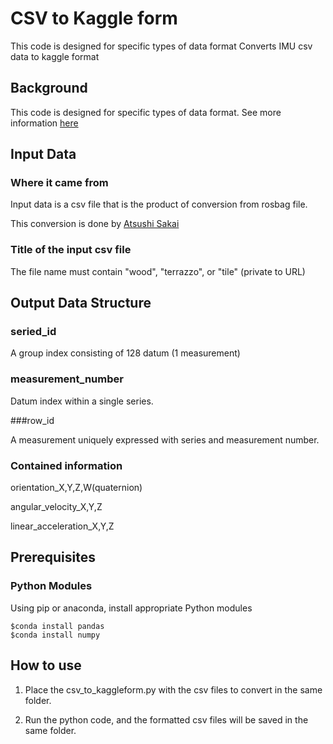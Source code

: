 # CSV to Kaggle form 
 This code is designed for specific types of data format
 Converts IMU csv data to kaggle format

## Background
This code is designed for specific types of data format. 
See more information [here](https://www.kaggle.com/jesucristo/1-smart-robots-most-complete-notebook/notebook)

## Input Data

### Where it came from

Input data is a csv file that is the product of conversion from rosbag file.

This conversion is done by [Atsushi Sakai](https://github.com/AtsushiSakai/rosbag_to_csv)

### Title of the input csv file

The file name must contain "wood", "terrazzo", or "tile" (private to URL)

## Output Data Structure

### seried_id

A group index consisting of 128 datum (1 measurement)


### measurement_number

Datum index within a single series.


###row_id      

A measurement uniquely expressed with series and measurement number.

### Contained information

orientation_X,Y,Z,W(quaternion) 

angular_velocity_X,Y,Z 

linear_acceleration_X,Y,Z


## Prerequisites

### Python Modules

Using pip or anaconda, install appropriate Python modules

```
$conda install pandas
$conda install numpy
```

## How to use

1. Place the csv_to_kaggleform.py with the csv files to convert in the same folder.


2. Run the python code, and the formatted csv files will be saved in the same folder.


